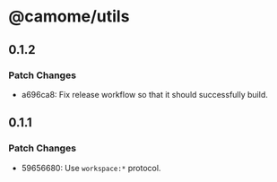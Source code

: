 # @camome/utils

## 0.1.2

### Patch Changes

- a696ca8: Fix release workflow so that it should successfully build.

## 0.1.1

### Patch Changes

- 59656680: Use `workspace:*` protocol.
